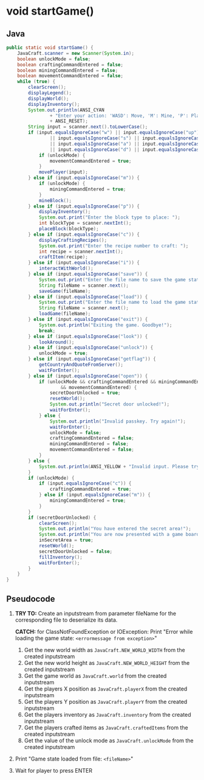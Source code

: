 # void startGame()

## Java

```java
public static void startGame() {
    JavaCraft.scanner = new Scanner(System.in);
    boolean unlockMode = false;
    boolean craftingCommandEntered = false;
    boolean miningCommandEntered = false;
    boolean movementCommandEntered = false;
    while (true) {
        clearScreen();
        displayLegend();
        displayWorld();
        displayInventory();
        System.out.println(ANSI_CYAN
                + "Enter your action: 'WASD': Move, 'M': Mine, 'P': Place, 'C': Craft, 'I': Interact, 'Save': Save, 'Load': Load, 'Exit': Quit, 'Unlock': Unlock Secret Door"
                + ANSI_RESET);
        String input = scanner.next().toLowerCase();
        if (input.equalsIgnoreCase("w") || input.equalsIgnoreCase("up")
                || input.equalsIgnoreCase("s") || input.equalsIgnoreCase("down")
                || input.equalsIgnoreCase("a") || input.equalsIgnoreCase("left")
                || input.equalsIgnoreCase("d") || input.equalsIgnoreCase("right")) {
            if (unlockMode) {
                movementCommandEntered = true;
            }
            movePlayer(input);
        } else if (input.equalsIgnoreCase("m")) {
            if (unlockMode) {
                miningCommandEntered = true;
            }
            mineBlock();
        } else if (input.equalsIgnoreCase("p")) {
            displayInventory();
            System.out.print("Enter the block type to place: ");
            int blockType = scanner.nextInt();
            placeBlock(blockType);
        } else if (input.equalsIgnoreCase("c")) {
            displayCraftingRecipes();
            System.out.print("Enter the recipe number to craft: ");
            int recipe = scanner.nextInt();
            craftItem(recipe);
        } else if (input.equalsIgnoreCase("i")) {
            interactWithWorld();
        } else if (input.equalsIgnoreCase("save")) {
            System.out.print("Enter the file name to save the game state: ");
            String fileName = scanner.next();
            saveGame(fileName);
        } else if (input.equalsIgnoreCase("load")) {
            System.out.print("Enter the file name to load the game state: ");
            String fileName = scanner.next();
            loadGame(fileName);
        } else if (input.equalsIgnoreCase("exit")) {
            System.out.println("Exiting the game. Goodbye!");
            break;
        } else if (input.equalsIgnoreCase("look")) {
            lookAround();
        } else if (input.equalsIgnoreCase("unlock")) {
            unlockMode = true;
        } else if (input.equalsIgnoreCase("getflag")) {
            getCountryAndQuoteFromServer();
            waitForEnter();
        } else if (input.equalsIgnoreCase("open")) {
            if (unlockMode && craftingCommandEntered && miningCommandEntered
                    && movementCommandEntered) {
                secretDoorUnlocked = true;
                resetWorld();
                System.out.println("Secret door unlocked!");
                waitForEnter();
            } else {
                System.out.println("Invalid passkey. Try again!");
                waitForEnter();
                unlockMode = false;
                craftingCommandEntered = false;
                miningCommandEntered = false;
                movementCommandEntered = false;
            }
        } else {
            System.out.println(ANSI_YELLOW + "Invalid input. Please try again." + ANSI_RESET);
        }
        if (unlockMode) {
            if (input.equalsIgnoreCase("c")) {
                craftingCommandEntered = true;
            } else if (input.equalsIgnoreCase("m")) {
                miningCommandEntered = true;
            }
        }
        if (secretDoorUnlocked) {
            clearScreen();
            System.out.println("You have entered the secret area!");
            System.out.println("You are now presented with a game board with a flag!");
            inSecretArea = true;
            resetWorld();
            secretDoorUnlocked = false;
            fillInventory();
            waitForEnter();
        }
    }
}
```

## Pseudocode

1. **TRY TO:** Create an inputstream from parameter fileName for the corresponding file to deserialize its data.

   **CATCH:** for ClassNotFoundException or IOException: Print "Error while loading the game state: `<errormessage from exception>`"
   1. Get the new world width as `JavaCraft.NEW_WORLD_WIDTH` from the created inputstream
   2. Get the new world height as `JavaCraft.NEW_WORLD_HEIGHT` from the created inputstream
   3. Get the game world as `JavaCraft.world` from the created inputstream
   4. Get the players X position as `JavaCraft.playerX` from the created inputstream
   5. Get the players Y position as `JavaCraft.playerY` from the created inputstream
   6. Get the players inventory as `JavaCraft.inventory` from the created inputstream
   7. Get the players crafted items as `JavaCraft.craftedItems` from the created inputstream
   8. Get the value of the unlock mode as `JavaCraft.unlockMode` from the created inputstream
2.  Print "Game state loaded from file: `<fileName>`"
3.  Wait for player to press ENTER